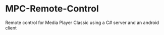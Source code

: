 MPC-Remote-Control
==================

Remote control for Media Player Classic using a C# server and an android client

